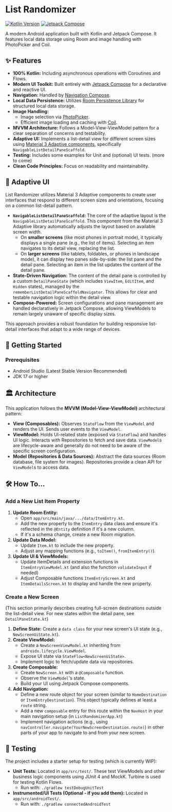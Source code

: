 # List Randomizer

[![Kotlin Version](https://img.shields.io/badge/Kotlin-2.2.20-blue.svg)](https://kotlinlang.org)
[![Jetpack Compose](https://img.shields.io/badge/Jetpack%20Compose-2025.09.01-brightgreen.svg)](https://developer.android.com/jetpack/compose)

A modern Android application built with Kotlin and Jetpack Compose. It features local data storage using Room and image handling with PhotoPicker and Coil.

## ✨ Features

*   **100% Kotlin:** Including asynchronous operations with Coroutines and Flows.
*   **Modern UI Toolkit:** Built entirely with [Jetpack Compose](https://developer.android.com/jetpack/compose) for a declarative and reactive UI.
*   **Navigation:** Handled by [Navigation Compose](https://developer.android.com/jetpack/compose/navigation).
*   **Local Data Persistence:** Utilizes [Room Persistence Library](https://developer.android.com/training/data-storage/room) for structured local data storage.
*   **Image Handling:**
    *   Image selection via [PhotoPicker](https://developer.android.com/training/data-storage/shared/photopicker).
    *   Efficient image loading and caching with [Coil](https://coil-kt.github.io/coil/).
*   **MVVM Architecture:** Follows a Model-View-ViewModel pattern for a clear separation of concerns and testability.
*   **Adaptive UI:** Implements a list-detail view for different screen sizes using [Material 3 Adaptive components](https://m3.material.io/libraries/adaptive/overview), specifically `NavigableListDetailPaneScaffold`.
*   **Testing:** Includes some examples for Unit and (optional) UI tests. (more to come)
*   **Clean Code Principles:** Focus on readability and maintainability.

## 📱 Adaptive UI

List Randomizer utilizes Material 3 Adaptive components to create user interfaces that respond to different screen sizes and orientations, focusing on a common list-detail pattern.

*   **`NavigableListDetailPaneScaffold`:** The core of the adaptive layout is the `NavigableListDetailPaneScaffold`. This component from the Material 3 Adaptive library automatically adjusts the layout based on available screen width.
    *   On **smaller screens** (like most phones in portrait mode), it typically displays a single pane (e.g., the list of items). Selecting an item navigates to its detail view, replacing the list.
    *   On **larger screens** (like tablets, foldables, or phones in landscape mode), it can display two panes side-by-side: the list pane and the detail pane. Selecting an item in the list updates the content of the detail pane.
*   **State-Driven Navigation:** The content of the detail pane is controlled by a custom `DetailPaneState` (which includes `ViewItem`, `EditItem`, and `Hidden` states), managed by the `rememberListDetailPaneScaffoldNavigator`. This allows for clear and testable navigation logic within the detail view.
*   **Compose-Powered:** Screen configurations and pane management are handled declaratively in Jetpack Compose, allowing ViewModels to remain largely unaware of specific display sizes.

This approach provides a robust foundation for building responsive list-detail interfaces that adapt to a wide range of devices.

## 🚀 Getting Started

### Prerequisites

*   Android Studio (Latest Stable Version Recommended)
*   JDK 17 or higher

## 🏛️ Architecture

This application follows the **MVVM (Model-View-ViewModel)** architectural pattern:

*   **View (Composables):** Observes `StateFlow` from the `ViewModel` and renders the UI. Sends user events to the `ViewModel`.
*   **ViewModel:** Holds UI-related state (exposed via `StateFlow`) and handles UI logic. Interacts with Repositories to fetch and save data. `ViewModel`s are lifecycle-aware and generally do not need to be aware of the specific screen configuration.
*   **Model (Repositories & Data Sources):** Abstract the data sources (Room database, file system for images). Repositories provide a clean API for `ViewModel`s to access data.

## 🛠️ How To...

### Add a New List Item Property

1.  **Update Room Entity:**
    *   Open `app/src/main/java/.../data/ItemEntry.kt`.
    *   Add the new property to the `ItemEntry` data class and ensure it's reflected in the `@Entity` definition if it's a new column.
    *   If it's a schema change, create a new Room migration.
2.  **Update Data Model:**
    *   Update `Item.kt` to include the new property.
    *   Adjust any mapping functions (e.g., `toItem()`, `fromItemEntry()`).
3.  **Update UI & ViewModels:**
    *   Update ItemDetails and extension functions in `ItemEntryViewModel.kt` (and also the function `validateInput` if needed)
    *   Adjust Composable functions `ItemEntryScreen.kt` and `ItemDetailsScreen.kt` to display and handle the new property.

### Create a New Screen

(This section primarily describes creating full-screen destinations outside the list-detail view. For new states within the detail pane, see `DetailPaneState.kt`)

1.  **Define State:** Create a `data class` for your new screen's UI state (e.g., `NewScreenUiState.kt`).
2.  **Create ViewModel:**
    *   Create a `NewScreenViewModel.kt` inheriting from `androidx.lifecycle.ViewModel`.
    *   Expose UI state via `StateFlow<NewScreenUiState>`.
    *   Implement logic to fetch/update data via repositories.
3.  **Create Composable:**
    *   Create `NewScreen.kt` with a `@Composable` function.
    *   Observe the `ViewModel`'s state.
    *   Build your UI using Jetpack Compose components.
4.  **Add Navigation:**
    *   Define a new route object for your screen (similar to `HomeDestination` or `ItemEntryDestination`). This object typically defines at least a `route` string.
    *   Add a new `composable` entry for this route within the `NavHost` in your main navigation setup (in `ListRandomizerApp.kt`)
    *   Implement navigation actions (e.g., using `navController.navigate(YourNewScreenDestination.route)`) in other parts of your app to navigate to and from your new screen.

## 🧪 Testing

The project includes a starter setup for testing (which is currently WIP):

*   **Unit Tests:** Located in `app/src/test/`. These test ViewModels and other business logic components using JUnit 4 and MockK. Turbine is used for testing Kotlin Flows.
    *   Run with: `./gradlew testDebugUnitTest`
*   **Instrumented/UI Tests (Optional - if you add them):** Located in `app/src/androidTest/`.
    *   Run with: `./gradlew connectedAndroidTest`
